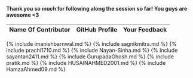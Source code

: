 **Thank you so much for following along the session so far! You guys are awesome <3**

| Name Of Contributor | GitHub Profile | Your Feedback |
| - | - | - |
{% include imanishbarnwal.md %}
{% include sagnikmitra.md %}
{% include prachi1710.md %}
{% include Nayan-Sinha.md %}
{% include sayantan2411.md %}
{% include GurupadaGhosh.md %}
{% include pratik.md %}
{% include HUSAINAHMED2001.md %}
{% include HamzaAhmed09.md %}

